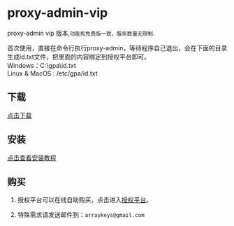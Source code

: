 # proxy-admin-vip
proxy-admin vip 版本,`功能和免费版一致，服务数量无限制`.

首次使用，直接在命令行执行proxy-admin，等待程序自己退出，会在下面的目录生成id.txt文件，把里面的内容绑定到授权平台即可。   
Windows：C:\gpa\id.txt  
Linux & MacOS : /etc/gpa/id.txt  


## 下载

[点击下载](https://mirrors.host900.com/snail007/proxy-admin-vip)

## 安装

[点击查看安装教程](https://github.com/snail007/proxy_admin_free/blob/master/README_ZH.md#%E5%BC%80%E5%A7%8B%E4%BD%BF%E7%94%A8) 

## 购买
  
1. 授权平台可以在线自助购买，点击进入[授权平台](https://gpm.host900.com/)。

2. 特殊需求请发送邮件到：`arraykeys@gmail.com`  
